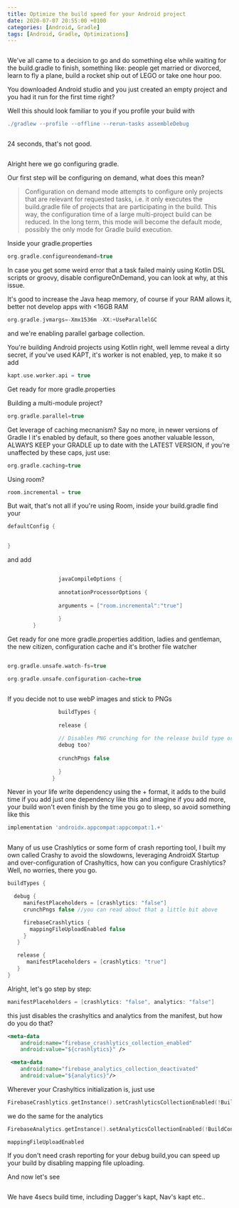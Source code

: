 ```yaml
---
title: Optimize the build speed for your Android project
date: 2020-07-07 20:55:00 +0100
categories: [Android, Gradle]
tags: [Android, Gradle, Optimizations]
---
```


<img src="/assets/img/1/1.jpg" alt ="" class="center">

We've all came to a decision to go and do something else while waiting for the build.gradle to finish, something like: people get married or divorced, learn to fly a plane, build a rocket ship out of LEGO or take one hour poo.

You downloaded Android studio and you just created an empty project and you had it run for the first time right?

Well this should look familiar to you if you profile your build with

```groovy
./gradlew --profile --offline --rerun-tasks assembleDebug
```
<img src="/assets/img/1/2.png" alt ="" class="center">


24 seconds, that's not good.

<img src="/assets/img/1/3.jpeg" alt ="" class="center">

Alright here we go configuring gradle.


Our first step will be configuring on demand, what does this mean?
>Configuration on demand mode attempts to configure only projects that are relevant for requested tasks, i.e. it only executes the build.gradle file of projects that are participating in the build. This way, the configuration time of a large multi-project build can be reduced. In the long term, this mode will become the default mode, possibly the only mode for Gradle build execution. 

Inside your gradle.properties
```groovy
org.gradle.configureondemand=true
```
In case you get some weird error that a task failed mainly using Kotlin DSL scripts or groovy, disable configureOnDemand, you can look at why, at this issue.

It's good to increase the Java heap memory, of course if your RAM allows it, better not develop apps with <16GB RAM
```groovy
org.gradle.jvmargs=-Xmx1536m -XX:+UseParallelGC
```
and we're enabling parallel garbage collection.

You're building Android projects using Kotlin right, well lemme reveal a dirty secret, if you've used KAPT, it's worker is not enabled, yep, to make it so add

```groovy
kapt.use.worker.api = true
```
Get ready for more gradle.properties

Building a multi-module project?

```groovy
org.gradle.parallel=true
```
Get leverage of caching mecnanism? Say no more, in newer versions of Gradle I it's enabled by default, so there goes another valuable lesson, ALWAYS KEEP your GRADLE up to date with the LATEST VERSION, if you're unaffected by these caps, just use:

```groovy
org.gradle.caching=true
```
Using room?

```groovy
room.incremental = true
```
But wait, that's not all if you're using Room, inside your build.gradle find your

```groovy
defaultConfig {

              
}        
```
and add
```groovy

                javaCompileOptions {
           
                annotationProcessorOptions {
               
                arguments = ["room.incremental":"true"]
           
                }
        }

```
Get ready for one more gradle.properties addition, ladies and gentleman, the new citizen, configuration cache and it's brother file watcher

```groovy

org.gradle.unsafe.watch-fs=true

org.gradle.unsafe.configuration-cache=true 
```

<img src="/assets/img/1/4.jpg" alt ="" class="center">


If you decide not to use webP images and stick to PNGs
```groovy
                buildTypes {
       
                release {
           
                // Disables PNG crunching for the release build type or maybe
                debug too?
           
                crunchPngs false
       
                }
              }  
```
Never in your life write dependency using the + format, it adds to the build time if you add just one dependency like this and imagine if you add more, your build won't even finish by the time you go to sleep, so avoid something like this

```groovy
implementation 'androidx.appcompat:appcompat:1.+'
```

<img src="/assets/img/1/5.jpg" alt ="" class="center">


Many of us use Crashlytics or some form of crash reporting tool, I built my own called Crashy to avoid the slowdowns, leveraging AndroidX Startup and over-configuration of Crashyltics, how can you configure Crashlytics?
Well, no worries, there you go.
```groovy
buildTypes {

  debug {
     manifestPlaceholders = [crashlytics: "false"]
     crunchPngs false //you can read about that a little bit above

     firebaseCrashlytics {
       mappingFileUploadEnabled false
     }
   }

   release {
      manifestPlaceholders = [crashlytics: "true"]
   }
}
``` 


Alright, let's go step by step:
```groovy
manifestPlaceholders = [crashlytics: "false", analytics: "false"] 
```
this just disables the crashyltics and analytics from the manifest, but how do you do that?
```xml
<meta-data
    android:name="firebase_crashlytics_collection_enabled"
    android:value="${crashlytics}" />
```
```xml
 <meta-data
    android:name="firebase_analytics_collection_deactivated"
    android:value="${analytics}"/>
```
Wherever your Crashyltics initialization is, just use
```kotlin
FirebaseCrashlytics.getInstance().setCrashlyticsCollectionEnabled(!Buildconfig.DEBUG)
```
we do the same for the analytics
```kotlin 
FirebaseAnalytics.getInstance().setAnalyticsCollectionEnabled(!BuildConfig.DEBUG)
```

`mappingFileUploadEnabled`

If you don't need crash reporting for your debug build,you can speed up your build by disabling mapping file uploading.


And now let's see

<img src="/assets/img/1/6.png" alt ="" class="center">


We have 4secs build time, including Dagger's kapt, Nav's kapt etc..

